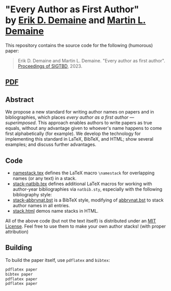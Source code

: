 # "Every Author as First Author"<br>by [Erik D. Demaine](https://erikdemaine.org) and [Martin L. Demaine](http://martindemaine.org)

This repository contains the source code for the following (humorous) paper:

> Erik D. Demaine and Martin L. Demaine.
> "Every author as first author".
> [Proceedings of SIGTBD](http://sigtbd.csail.mit.edu/#archives), 2023.

## [PDF](http://erikdemaine.org/papers/NameStack_SIGTBD2023/paper.pdf)

## Abstract

We propose a new standard for writing author names on papers
and in bibliographies, which places
*every author as a first author — superimposed*.
This approach enables authors to write papers as true equals,
without any advantage given to whoever's name
happens to come first alphabetically (for example).
We develop the technology for implementing this standard
in LaTeX, BibTeX, and HTML;
show several examples; and discuss further advantages.

## Code

* [namestack.tex](namestack.tex) defines the LaTeX macro `\namestack`
  for overlapping names (or any text) in a stack.
* [stack-natbib.tex](stack-natbib.tex)
  defines additional LaTeX macros for working with author-year bibliographies
  via `natbib.sty`, especially with the following bibliography style:
* [stack-abbrvnat.bst](stack-abbrvnat.bst)
  is a BibTeX style, modifying of
  [abbrvnat.bst](http://tug.ctan.org/tex-archive/macros/latex/contrib/natbib/abbrvnat.bst)
  to stack author names in all entries.
* [stack.html](stack.html) demos name stacks in HTML.

All of the above code (but not the text itself) is distributed under an
[MIT License](https://opensource.org/license/mit/).
Feel free to use them to make your own author stacks!
(with proper attribution)

## Building

To build the paper itself, use `pdflatex` and `bibtex`:

```sh
pdflatex paper
bibtex paper
pdflatex paper
pdflatex paper
```
